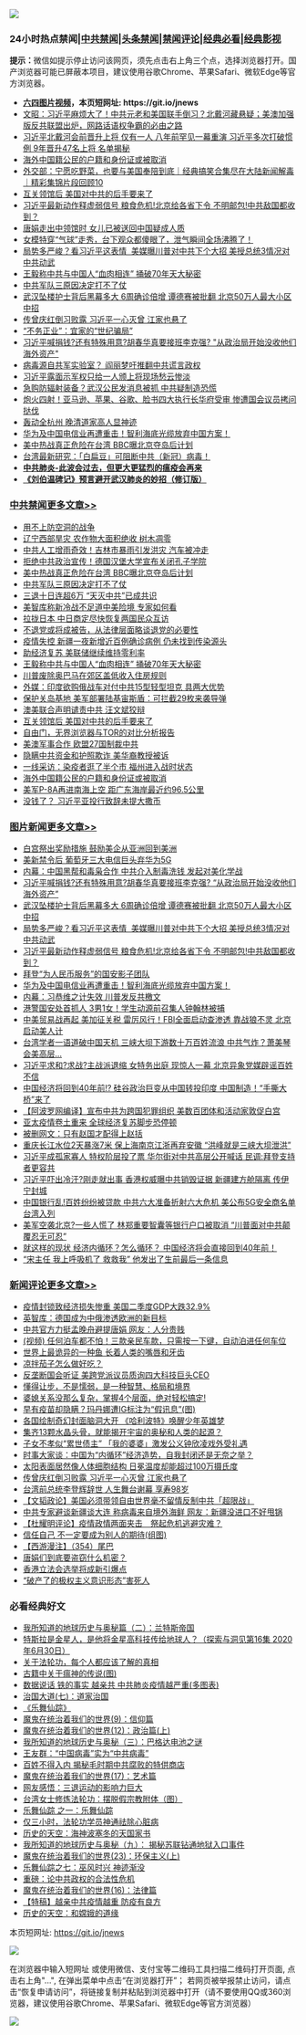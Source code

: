 ![](https://raw.githubusercontent.com/fqnews/bnews/master/64photo/fqnews-qr.jpg)

<div id="tt">
<h3>24小时热点禁闻|<a href="#%E4%B8%AD%E5%85%B1%E7%A6%81%E9%97%BB%E6%9B%B4%E5%A4%9A%E6%96%87%E7%AB%A0">中共禁闻</a>|<a href="#%E5%9B%BE%E7%89%87%E6%96%B0%E9%97%BB%E6%9B%B4%E5%A4%9A%E6%96%87%E7%AB%A0">头条禁闻</a>|<a href="#%E6%96%B0%E9%97%BB%E8%AF%84%E8%AE%BA%E6%9B%B4%E5%A4%9A%E6%96%87%E7%AB%A0">禁闻评论|<a href="#%E5%BF%85%E7%9C%8B%E7%BB%8F%E5%85%B8%E5%A5%BD%E6%96%87">经典必看|<a href="https://gitlab.com/zh99/dong/-/blob/master/README.md#%E7%9C%9F%E7%9B%B8%E8%A7%86%E9%A2%91">经典影视</a></h3>
<div><b>提示：</b>微信如提示停止访问该网页，须先点击右上角三个点，选择浏览器打开。国产浏览器可能已屏蔽本项目，建议使用谷歌Chrome、苹果Safari、微软Edge等官方浏览器。</div>
<ul>
<li><b><a href="http://d1.bdrive.tk/64.mp4" target="_blank">六四图片视频</a>，本页短网址: https://git.io/jnews</b></li>
<li><a href="/cbnews/20200730/1370880.md">文昭：习近平麻烦大了！中共元老和美国联手倒习？北戴河藏悬疑；美澳加强版反共联盟出炉，网路话语权争霸的必由之路</a></li>
<li><a href="/comments/20200730/1370999.md">习近平北戴河会前晋升上将 仅有一人 八年前罕见一幕重演 习近平多次打破惯例 9年晋升47名上将 名单揭秘</a></li>
<li><a href="/cbnews/20200730/1371252.md">海外中国籍公民的户籍和身份证或被取消</a></li>
<li><a href="/bannedvideo/20200730/1370741.md">外交部：宁愿吃野菜，也要与美国奉陪到底｜经典搞笑合集尽在大陆新闻解毒｜精彩集锦片段回顾10</a></li>
<li><a href="/cbnews/20200730/1371365.md">互关领馆后 美国对中共的后手要来了</a></li>
<li><a href="/topimagenews/20200730/1372152.md">习近平最新动作释虚弱信号 粮食危机!北京给各省下令 不明邮包!中共敌国都收到？</a></li>
<li><a href="/cbnews/20200730/1370683.md">唐娟走出中领馆时 女儿已被送回中国疑成人质</a></li>
<li><a href="/funmedia/20200730/1371546.md">女模特穿“气球”走秀，台下观众都傻眼了，泄气瞬间全场沸腾了！</a></li>
<li><a href="/topimagenews/20200730/1372156.md">局势多严峻？看习近平这表情  美媒曝川普对中共下个大招 美授总统3情况对中共动武</a></li>
<li><a href="/cbnews/20200730/1371580.md">王毅称中共与中国人“血肉相连” 捅破70年天大秘密</a></li>
<li><a href="/cbnews/20200730/1372107.md">中共军队三原因决定打不了仗</a></li>
<li><a href="/topimagenews/20200730/1372227.md">武汉坠楼护士背后黑幕多大 6周确诊倍增 谭德赛被批翻 北京50万人最大小区中招</a></li>
<li><a href="/comments/20200730/1372217.md">传曾庆红倒习败露 习近平一心灭曾 江家也悬了</a></li>
<li><a href="/cnnews/20200730/1372094.md">“不务正业”：宜家的“世纪骗局”</a></li>
<li><a href="/topimagenews/20200730/1372270.md">习近平喊捐钱?还有特殊用意?胡春华真要接班李克强? "从政治局开始没收他们海外资产"</a></li>
<li><a href="/cbnews/20200730/1370049.md">病毒源自共军实验室？ 阎丽梦吁推翻中共谎言政权</a></li>
<li><a href="/cnnews/20200730/1371166.md">习近平露面示军权只给一人颁上将现场愁云惨淡</a></li>
<li><a href="/cbnews/20200730/1370682.md">急购防辐射装备？武汉公民发消息被抓 中共疑制造恐慌</a></li>
<li><a href="/cnnews/20200730/1371815.md">炮火四射！亚马逊、苹果、谷歌、脸书四大执行长华府受审 惨遭国会议员拷问挞伐</a></li>
<li><a href="/cnnews/20200730/1370878.md">轰动全杭州 晚清道家高人显神迹</a></li>
<li><a href="/topimagenews/20200730/1371159.md">华为及中国电信业再遭重击！智利海底光缆放弃中国方案！</a></li>
<li><a href="/cbnews/20200730/1372125.md">美中热战真正危险在台湾 BBC曝北京夺岛后计划</a></li>
<li><a href="/comments/20200730/1371715.md">台湾最新研究：「白扁豆」可阻断中共（新冠）病毒！</a></li>
<li><b><a href="/comments/20200211/1275071.md" target="_blank">中共肺炎-此波会过去，但更大更猛烈的瘟疫会再来</a></b></li>
<li><b><a href="/comments/20200207/1272816.md" target="_blank">《刘伯温碑记》预言避开武汉肺炎的妙招（修订版）</a></b></li>
</ul>
</div>

<div class="catlist">
<h3><a href="/cbnews/" target="_blank">中共禁闻</a><span><a href="/cbnews/" target="_blank" rel="nofollow">更多文章>></a></span></h3>
<ul>
<li><a href="/cbnews/20200731/1372366.md" target="_blank">用不上防空洞的战争</a></li>
<li><a href="/cbnews/20200731/1372361.md" target="_blank">辽宁西部旱灾 农作物大面积绝收 树木凋零</a></li>
<li><a href="/cbnews/20200731/1372350.md" target="_blank">中共人工增雨奇效！吉林市暴雨引发洪灾 汽车被冲走</a></li>
<li><a href="/cbnews/20200730/1372140.md" target="_blank">拒绝中共政治宣传！德国汉堡大学宣布关闭孔子学院</a></li>
<li><a href="/cbnews/20200730/1372125.md" target="_blank">美中热战真正危险在台湾 BBC曝北京夺岛后计划</a></li>
<li><a href="/cbnews/20200730/1372107.md" target="_blank">中共军队三原因决定打不了仗</a></li>
<li><a href="/cbnews/20200730/1372101.md" target="_blank">三退十日连超6万 “天灭中共”已成共识</a></li>
<li><a href="/cbnews/20200730/1372092.md" target="_blank">美智库称新冷战不足道中美险境 专家如何看</a></li>
<li><a href="/cbnews/20200730/1371994.md" target="_blank">拉拢日本 中日商定尽快恢复两国民众互访</a></li>
<li><a href="/cbnews/20200730/1371780.md" target="_blank">不退党或将成被告，从法律层面略谈退党的必要性</a></li>
<li><a href="/cbnews/20200730/1371938.md" target="_blank">疫情失控 新疆一夜新增近百例确诊病例 仍未找到传染源头</a></li>
<li><a href="/cbnews/20200730/1371680.md" target="_blank">助经济复苏 美联储继续维持零利率</a></li>
<li><a href="/cbnews/20200730/1371580.md" target="_blank">王毅称中共与中国人“血肉相连” 捅破70年天大秘密</a></li>
<li><a href="/cbnews/20200730/1371421.md" target="_blank">川普废除奥巴马在郊区盖低收入住房规则</a></li>
<li><a href="/cbnews/20200730/1371420.md" target="_blank">外媒：印度欲购俄战车对付中共15型轻型坦克 具两大优势</a></li>
<li><a href="/cbnews/20200730/1371419.md" target="_blank">保护关岛基地 美军部署陆基宙斯盾：可拦截29枚来袭导弹</a></li>
<li><a href="/cbnews/20200730/1371366.md" target="_blank">澳美联合声明谴责中共 汪文斌狡辩</a></li>
<li><a href="/cbnews/20200730/1371365.md" target="_blank">互关领馆后 美国对中共的后手要来了</a></li>
<li><a href="/cbnews/20200730/1371325.md" target="_blank">自由门，无界浏览器与TOR的对比分析报告</a></li>
<li><a href="/cbnews/20200730/1371292.md" target="_blank">美澳军事合作 欧盟27国制裁中共</a></li>
<li><a href="/cbnews/20200730/1371290.md" target="_blank">隐瞒中共资金和护照欺诈 美华裔教授被诉</a></li>
<li><a href="/cbnews/20200730/1371289.md" target="_blank">一线采访：染疫者逛了半个市 福州进入战时状态</a></li>
<li><a href="/cbnews/20200730/1371252.md" target="_blank">海外中国籍公民的户籍和身份证或被取消</a></li>
<li><a href="/cbnews/20200730/1371241.md" target="_blank">美军P-8A再进南海上空 距广东海岸最近约96.5公里</a></li>
<li><a href="/cbnews/20200730/1371208.md" target="_blank">没钱了？ 习近平亚投行致辞未提大撒币</a></li>

</ul>
</div>
<div class="catlist">
<h3><a href="/topimagenews/" target="_blank">图片新闻</a><span><a href="/topimagenews/" target="_blank" rel="nofollow">更多文章>></a></span></h3>
<ul>
<li><a href="/topimagenews/20200731/1372338.md" target="_blank">白宫祭出奖励措施 鼓励美企从亚洲回到美洲</a></li>
<li><a href="/topimagenews/20200731/1372337.md" target="_blank">美新禁令后 葡萄牙三大电信巨头弃华为5G</a></li>
<li><a href="/topimagenews/20200731/1372321.md" target="_blank">内幕：中国黑帮和毒枭合作 中共介入制毒洗钱 发起对美化学战</a></li>
<li><a href="/topimagenews/20200730/1372270.md" target="_blank">习近平喊捐钱?还有特殊用意?胡春华真要接班李克强? &#8220;从政治局开始没收他们海外资产&#8221;</a></li>
<li><a href="/topimagenews/20200730/1372227.md" target="_blank">武汉坠楼护士背后黑幕多大 6周确诊倍增 谭德赛被批翻 北京50万人最大小区中招</a></li>
<li><a href="/topimagenews/20200730/1372156.md" target="_blank">局势多严峻？看习近平这表情  美媒曝川普对中共下个大招 美授总统3情况对中共动武</a></li>
<li><a href="/topimagenews/20200730/1372152.md" target="_blank">习近平最新动作释虚弱信号 粮食危机!北京给各省下令 不明邮包!中共敌国都收到？</a></li>
<li><a href="/topimagenews/20200730/1371678.md" target="_blank">拜登“为人民币服务”的国安影子团队</a></li>
<li><a href="/topimagenews/20200730/1371159.md" target="_blank">华为及中国电信业再遭重击！智利海底光缆放弃中国方案！</a></li>
<li><a href="/topimagenews/20200730/1370225.md" target="_blank">内幕：习恭维之计失效 川普发反共檄文</a></li>
<li><a href="/topimagenews/20200730/1370126.md" target="_blank">港警国安处首抓人 3男1女！学生动源前召集人钟翰林被捕</a></li>
<li><a href="/topimagenews/20200729/1370121.md" target="_blank">中美贸易战再起 美加征关税 雷厉风行！FBI全面启动查渗透 靠战狼不灵 北京启动美人计</a></li>
<li><a href="/topimagenews/20200729/1370051.md" target="_blank">台湾学者一语道破中国天机 三峡大坝下游数十万百姓流浪 中共气炸？萧美琴会美高层…</a></li>
<li><a href="/topimagenews/20200729/1370033.md" target="_blank">习近平求和?求战?主战派退缩 女特务出庭 现惊人一幕 北京异象党媒辟谣百姓不信</a></li>
<li><a href="/topimagenews/20200729/1369885.md" target="_blank">中国经济将回到40年前!? 硅谷政治巨变从中国转投印度 中国制造！“手撕大桥”来了</a></li>
<li><a href="/topimagenews/20200729/1368682.md" target="_blank">【阿波罗网编译】宣布中共为跨国犯罪组织 美数百团体和活动家敦促白宫</a></li>
<li><a href="/topimagenews/20200729/1368377.md" target="_blank">亚太疫情卷土重来 全球经济复苏脚步恐停顿</a></li>
<li><a href="/topimagenews/20200728/1368020.md" target="_blank">被删网文：只有赵国才配得上赵括</a></li>
<li><a href="/topimagenews/20200728/1368013.md" target="_blank">重庆长江水位2天暴涨7米 保上海南京江浙再弃安徽 &#8220;洪峰就是三峡大坝泄洪&#8221;</a></li>
<li><a href="/topimagenews/20200728/1367995.md" target="_blank">习近平成孤家寡人 特权阶层投了票 华尔街对中共高层公开喊话 民调:拜登支持者更容共</a></li>
<li><a href="/topimagenews/20200728/1367959.md" target="_blank">习近平吓出冷汗?刚走就出事 香港权威曝中共销毁证据 新疆建方舱隔离 传伊宁封城</a></li>
<li><a href="/topimagenews/20200728/1367627.md" target="_blank">中国银行乱!百姓纷纷被贷款 中共六大准备折射六大危机 美公布5G安全商名单台湾入列</a></li>
<li><a href="/topimagenews/20200728/1367598.md" target="_blank">美军空袭北京?一些人慌了 林郑重要智囊等银行户口被取消 “川普面对中共颠覆忍无可忍”</a></li>
<li><a href="/topimagenews/20200728/1367503.md" target="_blank">就这样的现状 经济内循环？怎么循环？ 中国经济将会直接回到40年前！</a></li>
<li><a href="/topimagenews/20200728/1367408.md" target="_blank">“宋主任 我上呼吸机了 救救我” 他发出了生前最后一条信息</a></li>

</ul>
</div>
<div class="catlist">
<h3><a href="/comments/" target="_blank">新闻评论</a><span><a href="/comments/" target="_blank" rel="nofollow">更多文章>></a></span></h3>
<ul>
<li><a href="/comments/20200731/1372389.md" target="_blank">疫情封锁致经济损失惨重 美国二季度GDP大跌32.9%</a></li>
<li><a href="/comments/20200731/1372387.md" target="_blank">英智库：德国成为中俄渗透欧洲的新目标</a></li>
<li><a href="/comments/20200731/1372377.md" target="_blank">中共官方力挺孟晚舟避提唐娟 网友：人分贵贱</a></li>
<li><a href="/comments/20200731/1372346.md" target="_blank">(视频) 任何泊车都不怕！三款亲民车款，只需按一下键，自动泊进任何车位</a></li>
<li><a href="/comments/20200731/1372342.md" target="_blank">世界上最诡异的一种鱼 长着人类的嘴唇和牙齿</a></li>
<li><a href="/comments/20200731/1372341.md" target="_blank">凉拌茄子怎么做好吃？</a></li>
<li><a href="/comments/20200731/1372330.md" target="_blank">反垄断国会听证 美跨党派议员质询四大科技巨头CEO</a></li>
<li><a href="/comments/20200731/1372329.md" target="_blank">懂得让步，不是懦弱，是一种智慧、格局和境界</a></li>
<li><a href="/comments/20200731/1372328.md" target="_blank">婆媳关系没那么复杂，掌握4个层面，绝对轻松搞定!</a></li>
<li><a href="/comments/20200731/1372311.md" target="_blank">早有疫苗却隐瞒？玛丹娜遭IG标注为“假讯息”(图)</a></li>
<li><a href="/comments/20200731/1372297.md" target="_blank">各国绘制奇幻封面脑洞大开 《哈利波特》唤醒少年英雄梦</a></li>
<li><a href="/comments/20200730/1372282.md" target="_blank">集齐13颗水晶头骨，就能揭开宇宙的奥秘和人类的起源？</a></li>
<li><a href="/comments/20200730/1372271.md" target="_blank">子女不孝似“累世债主”  「我的婆婆」激发公义钟欣凌戏外受礼遇</a></li>
<li><a href="/comments/20200730/1372252.md" target="_blank">时事大家谈：中国为“内循环”经济造势，自我封闭还是无奈之举？</a></li>
<li><a href="/comments/20200730/1372251.md" target="_blank">太阳表面居然像人体细胞结构 日冕温度却能超过100万摄氏度</a></li>
<li><a href="/comments/20200730/1372217.md" target="_blank">传曾庆红倒习败露 习近平一心灭曾 江家也悬了</a></li>
<li><a href="/comments/20200730/1372215.md" target="_blank">台湾前总统李登辉辞世 人生舞台谢幕 享寿98岁</a></li>
<li><a href="/comments/20200730/1372199.md" target="_blank">【文韬政论】美国必须带领自由世界毫不留情反制中共「超限战」</a></li>
<li><a href="/comments/20200730/1372194.md" target="_blank">中共专家避谈新疆谈大连 称病毒来自境外海鲜 网友：新疆没进口不好甩锅</a></li>
<li><a href="/comments/20200730/1372157.md" target="_blank">【杜耀明评论】疫情政情两面夹击　祭起危机逃避灾难？</a></li>
<li><a href="/comments/20200730/1372155.md" target="_blank">信任自己 不一定要成为别人的期待(组图)</a></li>
<li><a href="/comments/20200730/1372142.md" target="_blank">【西游漫注】（354）尾巴</a></li>
<li><a href="/comments/20200730/1372139.md" target="_blank">唐娟们到底要盗窃什么机密？</a></li>
<li><a href="/comments/20200730/1372138.md" target="_blank">香港立法会选举将成新引爆点</a></li>
<li><a href="/comments/20200730/1372137.md" target="_blank">“破产了的极权主义意识形态”害死人</a></li>

</ul>
</div>

<div class="catlist">
<h3>必看经典好文</h3>
<ul>
<li><a href="/tculture/xiulian/20170614/774347.md" target="_blank">我所知道的地球历史与奥秘篇（二）：兰特斯帝国</a></li>
<li><a href="/comments/20200712/1359460.md" target="_blank">特斯拉是金星人，是他将金星高科技传给地球人？（探索与洞见第16集 2020年6月30日）</a></li>
<li><a href="/topimagenews/20161125/619230.md" target="_blank">关于法轮功，每个人都应该了解的真相</a></li>
<li><a href="/ccpdope/20200531/1337409.md" target="_blank">古籍中关于瘟神的传说(图)</a></li>
<li><a href="/comments/20200620/1347687.md" target="_blank">数据说话 铁的事实 越亲共 中共肺炎疫情越严重(多图表)</a></li>
<li><a href="/cbnews/20190424/913985.md" target="_blank">治国大道(七)：道家治国</a></li>
<li><a href="/comments/20200527/783191.md" target="_blank">《乐舞仙踪》</a></li>
<li><a href="/topimagenews/20180529/949649.md" target="_blank">魔鬼在统治着我们的世界(9)：信仰篇</a></li>
<li><a href="/topimagenews/20180601/951286.md" target="_blank">魔鬼在统治着我们的世界(12)：政治篇(上)</a></li>
<li><a href="/tculture/xiulian/20170726/797589.md" target="_blank">我所知道的地球历史与奥秘（三）：巴格达电池之谜</a></li>
<li><a href="/comments/20200318/1295755.md" target="_blank">王友群：“中国病毒”实为“中共病毒”</a></li>
<li><a href="/lifebaike/20200711/1358994.md" target="_blank">百姓不得入内 揭秘毛时期中共腐败的特供商店</a></li>
<li><a href="/topimagenews/20180620/960677.md" target="_blank">魔鬼在统治着我们的世界(17)：艺术篇</a></li>
<li><a href="/cbnews/20200126/1265515.md" target="_blank">网友感悟：三退运动的影响力巨大</a></li>
<li><a href="/cbnews/20200610/1342772.md" target="_blank">台湾女士修炼法轮功：摆脱假宗教附体（图）</a></li>
<li><a href="/tculture/20170710/789533.md" target="_blank">乐舞仙踪 之一：乐舞仙踪</a></li>
<li><a href="/health/20170626/780270.md" target="_blank">仅三小时，法轮功学员神通祛除心脏病</a></li>
<li><a href="/tculture/xiulian/20170318/732480.md" target="_blank">历史的天空：海神波塞冬的天国家书</a></li>
<li><a href="/topimagenews/20180325/919134.md" target="_blank">我所知道的地球历史与奥秘（九）： 揭秘苏联钻通地狱入口事件</a></li>
<li><a href="/ssgc/20180904/993719.md" target="_blank">魔鬼在统治着我们的世界(23)：环保主义(上)</a></li>
<li><a href="/tculture/20190101/792550.md" target="_blank">乐舞仙踪之七：巫风时兴 神迹渐没</a></li>
<li><a href="/comments/20200705/783271.md" target="_blank">重磅：论中共政权的合法性危机</a></li>
<li><a href="/topimagenews/20180615/958090.md" target="_blank">魔鬼在统治着我们的世界(16)：法律篇</a></li>
<li><a href="/comments/20200424/1318689.md" target="_blank">【特稿】越亲中共疫情越重 防疫有良方</a></li>
<li><a href="/cbnews/20190219/1083302.md" target="_blank">历史的天空：和嫦娥的道缘</a></li>

</ul>
</div>

本页短网址: https://git.io/jnews

![](https://raw.githubusercontent.com/fqnews/bnews/master/64photo/fqnews-qr.jpg)

在浏览器中输入短网址 或使用微信、支付宝等二维码工具扫描二维码打开页面, 点击右上角"...", 在弹出菜单中点击“在浏览器打开”； 若网页被举报禁止访问，请点击“恢复申请访问”，将链接复制并粘贴到浏览器中打开（请不要使用QQ或360浏览器，建议使用谷歌Chrome、苹果Safari、微软Edge等官方浏览器）

![](https://raw.githubusercontent.com/fqnews/bnews/master/64photo/wx.jpg)